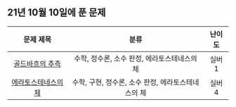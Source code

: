 
## 21년 10월 10일에 푼 문제


|문제 제목|분류|난이도|
|:---:|:---:|:---:|
|[골드바흐의 추측](https://www.acmicpc.net/problem/6588)|수학, 정수론, 소수 판정, 에라토스테네스의 체|실버 1|
|[에라토스테네스의 체](https://www.acmicpc.net/problem/2960)|수학, 구현, 정수론, 소수 판정, 에라토스테네스의 체|실버 4|
